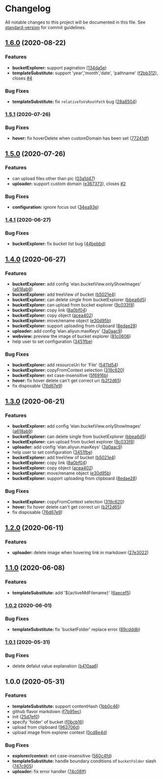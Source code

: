 # Changelog

All notable changes to this project will be documented in this file. See [standard-version](https://github.com/conventional-changelog/standard-version) for commit guidelines.

## [1.6.0](https://github.com/fangbinwei/aliyun-oss-uploader/compare/v1.5.1...v1.6.0) (2020-08-22)


### Features

* **bucketExplorer:** support pagination ([134da5e](https://github.com/fangbinwei/aliyun-oss-uploader/commit/134da5e2cae74bf0462d98272e6e4f53a506658f))
* **templateSubstitute:** support 'year','month','date', 'pathname' ([f2bb312](https://github.com/fangbinwei/aliyun-oss-uploader/commit/f2bb3121728db1765687f5e8efc529cbc14012b7)), closes [#4](https://github.com/fangbinwei/aliyun-oss-uploader/issues/4)


### Bug Fixes

* **templateSubstitute:** fix `relativeToVsRootPath` bug ([28a8504](https://github.com/fangbinwei/aliyun-oss-uploader/commit/28a850435eb01fed0a83f097fea6766378958e94))

### [1.5.1](https://github.com/fangbinwei/aliyun-oss-uploader/compare/v1.5.0...v1.5.1) (2020-07-26)


### Bug Fixes

* **hover:** fix hoverDelete when customDomain has been set ([77241df](https://github.com/fangbinwei/aliyun-oss-uploader/commit/77241df245d8af659ce6a330b07cdb0a893c63f6))

## [1.5.0](https://github.com/fangbinwei/aliyun-oss-uploader/compare/v1.4.1...v1.5.0) (2020-07-26)


### Features

* can upload files other than pic ([03a1d47](https://github.com/fangbinwei/aliyun-oss-uploader/commit/03a1d472c6f5f65b01ed66effe59be5a28051565))
* **uploader:** support custom domain ([e367373](https://github.com/fangbinwei/aliyun-oss-uploader/commit/e36737381b02f64ec0d868fc8a2180e0665268f9)), closes [#2](https://github.com/fangbinwei/aliyun-oss-uploader/issues/2)


### Bug Fixes

* **configuration:** ignore focus out ([34ea93e](https://github.com/fangbinwei/aliyun-oss-uploader/commit/34ea93e97a584fd60c6fe1da4c57691821155a5f))

### [1.4.1](https://github.com/fangbinwei/aliyun-oss-uploader/compare/v1.4.0...v1.4.1) (2020-06-27)


### Bug Fixes

* **bucketExplorer:** fix bucket list bug ([44bebbd](https://github.com/fangbinwei/aliyun-oss-uploader/commit/44bebbd23092afe5cf73c76348ead2c6f84f160c))

## [1.4.0](https://github.com/fangbinwei/aliyun-oss-uploader/compare/v1.2.0...v1.4.0) (2020-06-27)


### Features

* **bucketExplorer:** add config 'elan.bucketView.onlyShowImages' ([a618ab9](https://github.com/fangbinwei/aliyun-oss-uploader/commit/a618ab9b076ebeb67929993c35deeb15384a1da4))
* **bucketExplorer:** add treeView of bucket ([b5021e4](https://github.com/fangbinwei/aliyun-oss-uploader/commit/b5021e4fad7dc9d409f3754af7b54ab9ff30ad16))
* **bucketExplorer:** can delete single from bucketExplorer ([bbea6d5](https://github.com/fangbinwei/aliyun-oss-uploader/commit/bbea6d510701a8334d7b7c0a21f3bfc1edc424d6))
* **bucketExplorer:** can upload from bucket explorer ([9c033f8](https://github.com/fangbinwei/aliyun-oss-uploader/commit/9c033f81025175fce097fcf3fec840d8329af868))
* **bucketExplorer:** copy link ([8a0bf04](https://github.com/fangbinwei/aliyun-oss-uploader/commit/8a0bf044346fcc721a95a4756444d5c8f6dec6fe))
* **bucketExplorer:** copy object ([acea402](https://github.com/fangbinwei/aliyun-oss-uploader/commit/acea40242a7571584981b1155e794a9ab69bdeef))
* **bucketExplorer:** move/rename object ([e30d95b](https://github.com/fangbinwei/aliyun-oss-uploader/commit/e30d95bf4456e4ec2ca06cd4c1bf78e8547d7884))
* **bucketExplorer:** support uploading from clipboard ([8edae28](https://github.com/fangbinwei/aliyun-oss-uploader/commit/8edae282c7cd72822bb88ebe7323406957007a58))
* **uploader:** add config 'elan.aliyun.maxKeys' ([3a0aac9](https://github.com/fangbinwei/aliyun-oss-uploader/commit/3a0aac9788f9afa557866819c94cc64e7b6d5cfa))
* **webview:** preview the image of bucket explorer ([81c0606](https://github.com/fangbinwei/aliyun-oss-uploader/commit/81c060669f9422c7f94bac576c3b68305df81628))
* help user to set configuration ([3451fbe](https://github.com/fangbinwei/aliyun-oss-uploader/commit/3451fbe155aaa3a0a93e9c2ef3f7944a735bff05))


### Bug Fixes

* **bucketExplorer:** add resourceUri for 'File' ([5411d54](https://github.com/fangbinwei/aliyun-oss-uploader/commit/5411d5432b1546e00433e561af4b575f2f561abf))
* **bucketExplorer:** copyFromContext selection ([319c620](https://github.com/fangbinwei/aliyun-oss-uploader/commit/319c620a4089503d1742feceeebd7b57791010f7))
* **bucketExplorer:** ext case-insensitive ([5f6916b](https://github.com/fangbinwei/aliyun-oss-uploader/commit/5f6916bb964fafba73f5b56d15ad008ae72d08aa))
* **hover:** fix hover delete can't get correct uri ([b2f2d65](https://github.com/fangbinwei/aliyun-oss-uploader/commit/b2f2d65d01108dddb24b022e48801e730da28030))
* fix disposable ([76d67e9](https://github.com/fangbinwei/aliyun-oss-uploader/commit/76d67e93a0b023963ecc446935c08abc7ad70295))

## [1.3.0](https://github.com/fangbinwei/aliyun-oss-uploader/compare/v1.2.0...v1.3.0) (2020-06-21)


### Features

* **bucketExplorer:** add config 'elan.bucketView.onlyShowImages' ([a618ab9](https://github.com/fangbinwei/aliyun-oss-uploader/commit/a618ab9b076ebeb67929993c35deeb15384a1da4))
* **bucketExplorer:** can delete single from bucketExplorer ([bbea6d5](https://github.com/fangbinwei/aliyun-oss-uploader/commit/bbea6d510701a8334d7b7c0a21f3bfc1edc424d6))
* **bucketExplorer:** can upload from bucket explorer ([9c033f8](https://github.com/fangbinwei/aliyun-oss-uploader/commit/9c033f81025175fce097fcf3fec840d8329af868))
* **uploader:** add config 'elan.aliyun.maxKeys' ([3a0aac9](https://github.com/fangbinwei/aliyun-oss-uploader/commit/3a0aac9788f9afa557866819c94cc64e7b6d5cfa))
* help user to set configuration ([3451fbe](https://github.com/fangbinwei/aliyun-oss-uploader/commit/3451fbe155aaa3a0a93e9c2ef3f7944a735bff05))
* **bucketExplorer:** add treeView of bucket ([b5021e4](https://github.com/fangbinwei/aliyun-oss-uploader/commit/b5021e4fad7dc9d409f3754af7b54ab9ff30ad16))
* **bucketExplorer:** copy link ([8a0bf04](https://github.com/fangbinwei/aliyun-oss-uploader/commit/8a0bf044346fcc721a95a4756444d5c8f6dec6fe))
* **bucketExplorer:** copy object ([acea402](https://github.com/fangbinwei/aliyun-oss-uploader/commit/acea40242a7571584981b1155e794a9ab69bdeef))
* **bucketExplorer:** move/rename object ([e30d95b](https://github.com/fangbinwei/aliyun-oss-uploader/commit/e30d95bf4456e4ec2ca06cd4c1bf78e8547d7884))
* **bucketExplorer:** support uploading from clipboard ([8edae28](https://github.com/fangbinwei/aliyun-oss-uploader/commit/8edae282c7cd72822bb88ebe7323406957007a58))


### Bug Fixes

* **bucketExplorer:** copyFromContext selection ([319c620](https://github.com/fangbinwei/aliyun-oss-uploader/commit/319c620a4089503d1742feceeebd7b57791010f7))
* **hover:** fix hover delete can't get correct uri ([b2f2d65](https://github.com/fangbinwei/aliyun-oss-uploader/commit/b2f2d65d01108dddb24b022e48801e730da28030))
* fix disposable ([76d67e9](https://github.com/fangbinwei/aliyun-oss-uploader/commit/76d67e93a0b023963ecc446935c08abc7ad70295))

## [1.2.0](https://github.com/fangbinwei/aliyun-oss-uploader/compare/v1.1.0...v1.2.0) (2020-06-11)


### Features

* **uploader:** delete image when hovering link in markdown ([27e3022](https://github.com/fangbinwei/aliyun-oss-uploader/commit/27e302217d99fbdf8bdf0427d83cd174d0ab0370))

## [1.1.0](https://github.com/fangbinwei/aliyun-oss-uploader/compare/v1.0.2...v1.1.0) (2020-06-08)


### Features

* **templateSubstitute:** add '${activeMdFilename}' ([6aecef5](https://github.com/fangbinwei/aliyun-oss-uploader/commit/6aecef57e647c336bff914b86fb388d4ebc32b36))

### [1.0.2](https://github.com/fangbinwei/aliyun-oss-uploader/compare/v1.0.1...v1.0.2) (2020-06-01)


### Bug Fixes

* **templateSubstitute:** fix 'bucketFolder' replace error ([89cdddb](https://github.com/fangbinwei/aliyun-oss-uploader/commit/89cdddb7c6c411f5a7bf3175266978299d6ba0a6))

### [1.0.1](https://github.com/fangbinwei/aliyun-oss-uploader/compare/v1.0.0...v1.0.1) (2020-05-31)


### Bug Fixes

* delete defalut value explanation ([b410aa6](https://github.com/fangbinwei/aliyun-oss-uploader/commit/b410aa672e0beaa6c275bc2bc0b904fd1240803d))

## 1.0.0 (2020-05-31)


### Features

* **templateSubstitute:** support contentHash ([1bb0c46](https://github.com/fangbinwei/aliyun-oss-uploader/commit/1bb0c46174954f9c5cf52b8eafd238a34b6e549a))
* github flavor markdown ([f7b95ec](https://github.com/fangbinwei/aliyun-oss-uploader/commit/f7b95ecf487965d6bfade2d677e6abd402a6e649))
* init ([25d7ef0](https://github.com/fangbinwei/aliyun-oss-uploader/commit/25d7ef0a312406bfeabad255d398e0992dc725e0))
* specify 'folder' of bucket ([f0bcb16](https://github.com/fangbinwei/aliyun-oss-uploader/commit/f0bcb164d2c0e16ae74483718edfc513268bec84))
* upload from clipboard ([963706d](https://github.com/fangbinwei/aliyun-oss-uploader/commit/963706d53db9dc6374f1948dc9cb6704dc35da0c))
* upload image from explorer context ([0cd8e4d](https://github.com/fangbinwei/aliyun-oss-uploader/commit/0cd8e4d98e5b887447906970f2c9443c11819b7f))


### Bug Fixes

* **explorer/context:** ext case-insensitive ([560c4fd](https://github.com/fangbinwei/aliyun-oss-uploader/commit/560c4fd683308ec59a9bb003b172b29054b716ed))
* **templateSubstitute:** handle boundary conditions of `bucketFolder` slash ([747c905](https://github.com/fangbinwei/aliyun-oss-uploader/commit/747c905bc48da160376278434f867b8bfd8fc332))
* **uploader:** fix error handler ([74c08ff](https://github.com/fangbinwei/aliyun-oss-uploader/commit/74c08ff7c23c6e14ac08cb95142b6035bd0ba013))
